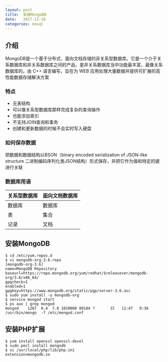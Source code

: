 ```yaml
---
layout: post
title:  安装MongoDB
date:   2017-12-18
categories: nosql
---
```


## 介绍
MongoDB是一个基于分布式、面向文档存储的非关系型数据库。它是一个介于关系数据库和非关系数据库之间的产品，是非关系数据库当中功能最丰富，最像关系数据库的。由 C++ 语言编写，旨在为 WEB 应用处理大量数据并提供可扩展的高性能数据存储解决方案

### 特点
- 无表结构
- 可以像关系型数据库那样完成复杂的查询操作
- 也能添加索引
- 不支持JOIN查询和事务
- 创建和更新数据的时候不会实时写入硬盘

### 如何保存数据
把数据和数据结构以BSON（binary encoded serialization of JSON-like structure 二进制编码序列化类JSON结构）形式保存，并把它作为值和特定的键进行关联

### 数据库用语

关系型数据库 | 面向文档数据库
----|------
数据库  | 数据库
表 | 集合
记录 | 文档

## 安装MongoDB
```shell_session
$ cd /etc/yum.repos.d
$ vi mongodb-org-3.6.repo
[mongodb-org-3.6]
name=MongoDB Repository
baseurl=https://repo.mongodb.org/yum/redhat/$releasever/mongodb-org/3.6/x86_64/
gpgcheck=1
enabled=1
gpgkey=https://www.mongodb.org/static/pgp/server-3.6.asc
$ sudo yum install -y mongodb-org
$ service mongod start
$ ps aux | grep mongod
mongod    1267  0.4  7.8 1010008 80184 ?       Sl   11:47   0:36 /usr/bin/mongo  -f /etc/mongod.conf
```

## 安装PHP扩展
```shell_session
$ yum install openssl openssl-devel
$ sudo pecl install mongodb
$ vi /usr/local/php/lib/php.ini
extension=mongodb.so
```
